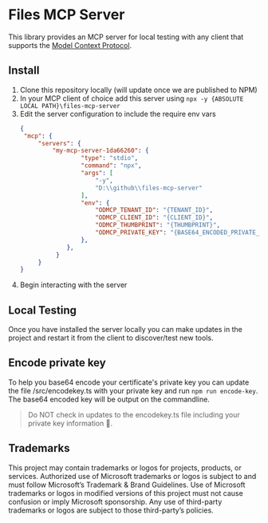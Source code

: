 # Files MCP Server

This library provides an MCP server for local testing with any client that supports the [Model Context Protocol](https://modelcontextprotocol.io/introduction).

## Install

1. Clone this repository locally (will update once we are published to NPM)
2. In your MCP client of choice add this server using `npx -y {ABSOLUTE LOCAL PATH}\files-mcp-server`
3. Edit the server configuration to include the require env vars
   ```json
   {
    "mcp": {
        "servers": {
            "my-mcp-server-1da66260": {
                    "type": "stdio",
                    "command": "npx",
                    "args": [
                        "-y",
                        "D:\\github\\files-mcp-server"
                    ],
                    "env": {
                        "ODMCP_TENANT_ID": "{TENANT_ID}",
                        "ODMCP_CLIENT_ID": "{CLIENT_ID}",
                        "ODMCP_THUMBPRINT": "{THUMBPRINT}",
                        "ODMCP_PRIVATE_KEY": "{BASE64_ENCODED_PRIVATE_KEY}",
                    },
                },
             }
        }
   }
   ```
4. Begin interacting with the server

## Local Testing

Once you have installed the server locally you can make updates in the project and restart it from the client to discover/test new tools.

## Encode private key

To help you base64 encode your certificate's private key you can update the file /src/encodekey.ts with your private key and run `npm run encode-key`. The base64 encoded key will be output on the commandline.

> Do NOT check in updates to the encodekey.ts file including your private key information 🙂.

## Trademarks

This project may contain trademarks or logos for projects, products, or services. Authorized use of Microsoft trademarks or logos is subject to and must follow Microsoft’s Trademark & Brand Guidelines. Use of Microsoft trademarks or logos in modified versions of this project must not cause confusion or imply Microsoft sponsorship. Any use of third-party trademarks or logos are subject to those third-party’s policies.

